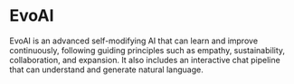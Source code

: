 # EvoAI
EvoAI is an advanced self-modifying AI that can learn and improve continuously, following guiding principles such as empathy, sustainability, collaboration, and expansion. It also includes an interactive chat pipeline that can understand and generate natural language.
